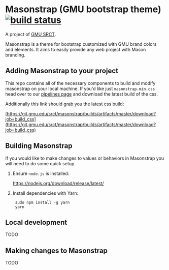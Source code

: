 # Masonstrap (GMU bootstrap theme) [![build status](https://git.gmu.edu/srct/masonstrap/badges/master/build.svg)](https://git.gmu.edu/srct/masonstrap/commits/master)

A project of [GMU SRCT](http://srct.gmu.edu).

Masonstrap is a theme for bootstrap customized with GMU brand colors and
elements. It aims to easily provide any web project with Mason branding.

## Adding Masonstrap to your project

This repo contains all of the necessary components to build and modify masonstrap
on your local machine. If you'd like just `masonstrap.min.css` head over to our
[pipelines page](https://git.gmu.edu/srct/masonstrap/pipelines) and download the
latest build of the css.

Additionally this link should grab you the latest css build:

[https://git.gmu.edu/srct/masonstrap/builds/artifacts/master/download?job=build_css](https://git.gmu.edu/srct/masonstrap/builds/artifacts/master/download?job=build_css)

## Building Masonstrap

If you would like to make changes to values or behaviors in Masonstrap you will
need to do some quick setup.

1. Ensure `node.js` is installed:

    https://nodejs.org/download/release/latest/

2. Install dependencies with Yarn:

        sudo npm install -g yarn
        yarn

## Local development

TODO

## Making changes to Masonstrap

TODO